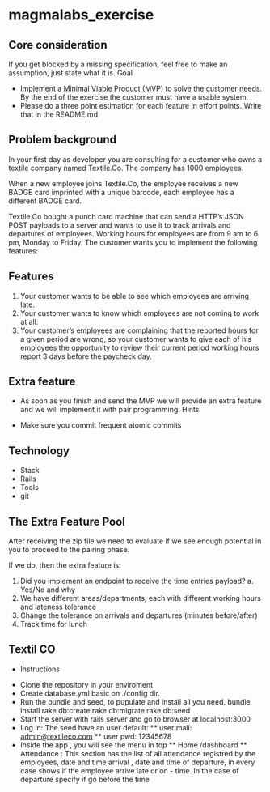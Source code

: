 # magmalabs_exercise

## Core consideration

If you get blocked by a missing specification, feel free to make an assumption, just state what it is.
Goal

* Implement a Minimal Viable Product (MVP) to solve the customer needs. By the end of the exercise the customer must have a usable system.
* Please do a three point estimation for each feature in effort points. Write that in the README.md

## Problem background

In your first day as developer you are consulting for a customer who owns a textile company named Textile.Co. The company has 1000 employees.

When a new employee joins Textile.Co, the employee receives a new BADGE card imprinted with a unique barcode, each employee has a different BADGE card.

Textile.Co bought a punch card machine that can send a HTTP’s JSON POST payloads to a server and wants to use it to track arrivals and departures of employees. Working hours for employees are from 9 am to 6 pm, Monday to Friday.
The customer wants you to implement the following features:

## Features

1. Your customer wants to be able to see which employees are arriving late.
2. Your customer wants to know which employees are not coming to work at all.
3. Your customer’s employees are complaining that the reported hours for a given period
are wrong, so your customer wants to give each of his employees the opportunity to review their current period working hours report 3 days before the paycheck day.

## Extra feature

* As soon as you finish and send the MVP we will provide an extra feature and we will implement it with pair programming.
Hints

* Make sure you commit frequent atomic commits

## Technology

* Stack
* Rails
* Tools
* git

## The Extra Feature Pool

After receiving the zip file we need to evaluate if we see enough potential in you to proceed to the pairing phase. 

If we do, then the extra feature is:

1. Did you implement an endpoint to receive the time entries payload? a. Yes/No and why
2. We have different areas/departments, each with different working hours and lateness tolerance
3. Change the tolerance on arrivals and departures (minutes before/after)
4. Track time for lunch

## Textil CO 

- Instructions 

* Clone the repository in your enviroment
* Create database.yml basic on ./config dir.
* Run the bundle and seed, to pupulate and install all you need.
	bundle install
	rake db:create
	rake db:migrate
	rake db:seed
* Start the server with rails server and go to browser at localhost:3000
* Log in: The seed have an user default: 
 ** user mail: admin@textileco.com
 ** user pwd:  12345678
* Inside the app , you will see the menu in top
 ** Home /dashboard
 ** Attendance : This section has the list of all attendance registred by the employees, date and time arrival , date and time of departure, in every case shows if the employee arrive late or on - time. In the case of departure specify if go before the time